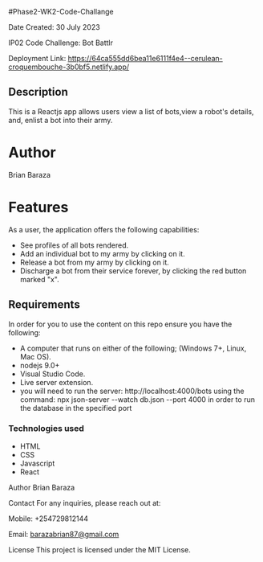 #Phase2-WK2-Code-Challange

Date Created: 30 July 2023

IP02 Code Challenge: Bot Battlr

Deployment Link: https://64ca555dd6bea11e6111f4e4--cerulean-croquembouche-3b0bf5.netlify.app/

## Description

This is a Reactjs app allows users view a list of bots,view a robot's details, and, enlist a bot into their army.

# Author

Brian Baraza

# Features

As a user, the application offers the following capabilities:

- See profiles of all bots rendered.
- Add an individual bot to my army by clicking on it. 
- Release a bot from my army by clicking on it.
- Discharge a bot from their service forever, by clicking the red button    marked "x".

## Requirements

In order for you to use the content on this repo ensure you have the following:

- A computer that runs on either of the following; (Windows 7+, Linux, Mac OS).
- nodejs 9.0+
- Visual Studio Code.
- Live server extension.
- you will need to run the server: http://localhost:4000/bots using the command: npx json-server --watch db.json --port 4000 in order to run the database in the specified port


### Technologies used

- HTML
- CSS
- Javascript
- React

Author
Brian Baraza

Contact
For any inquiries, please reach out at:

Mobile: +254729812144

Email: barazabrian87@gmail.com

License
This project is licensed under the MIT License.






